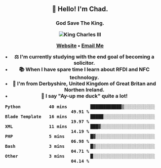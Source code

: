 <h2 align="center">👋 Hello! I'm Chad.</h2>
<h3 align="center">God Save The King.</3>

<p align="center">
  <img src="https://ichef.bbci.co.uk/news/640/cpsprodpb/6193/production/_99997942_gettyimages-83682624.jpg" title="King Charles III">
</p>


<p align="center">
  <a href="https://chadfowkes.co.uk">Website</a> •
  <a href="mailto://chad@chadfowkes.co.uk">Email Me</a>
</p>

- ⚖ I'm currently studying with the end goal of becoming a solicitor.
- 📚 When I have spare time I learn about RFDI and NFC technology.
- 📍 I'm from Derbyshire, United Kingdom of Great Britan and Northen Ireland.
- 🦆 I say "Ay-up me duck" quite a lot!

<!--START_SECTION:waka-->

```text
Python           40 mins         ████████████▒░░░░░░░░░░░░   49.91 %
Blade Template   16 mins         █████░░░░░░░░░░░░░░░░░░░░   19.97 %
XML              11 mins         ███▓░░░░░░░░░░░░░░░░░░░░░   14.19 %
PHP              5 mins          █▓░░░░░░░░░░░░░░░░░░░░░░░   06.98 %
Bash             3 mins          █▒░░░░░░░░░░░░░░░░░░░░░░░   04.71 %
Other            3 mins          █░░░░░░░░░░░░░░░░░░░░░░░░   04.14 %
```

<!--END_SECTION:waka-->
